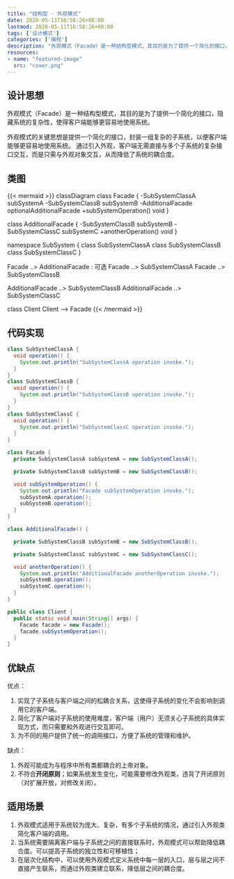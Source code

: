 ```yaml
---
title: "结构型 - 外观模式"
date: 2020-05-11T16:58:26+08:00
lastmod: 2020-05-11T16:58:26+08:00
tags: ['设计模式']
categories: ['编程']
description: "外观模式（Facade）是一种结构型模式，其目的是为了提供一个简化的接口，隐藏系统的复杂性，使得客户端能够更容易地使用系统。"
resources:
- name: "featured-image"
  src: "cover.png"
---
```

<!--more-->
## 设计思想
外观模式（Facade）是一种结构型模式，其目的是为了提供一个简化的接口，隐藏系统的复杂性，使得客户端能够更容易地使用系统。

外观模式的关键思想是提供一个简化的接口，封装一组复杂的子系统，以便客户端能够更容易地使用系统。
通过引入外观，客户端无需直接与多个子系统的复杂接口交互，而是只需与外观对象交互，从而降低了系统的耦合度。

## 类图
{{< mermaid >}}
classDiagram
  class Facade {
    -SubSystemClassA subSystemA
    -SubSystemClassB subSystemB
    -AdditionalFacade optionalAdditionalFacade
    +subSystemOperation() void
  }

  class AdditionalFacade {
    -SubSystemClassB subSystemB
    -SubSystemClassC subSystemC
    +anotherOperation() void
  }

  namespace SubSystem {
    class SubSystemClassA
    class SubSystemClassB
    class SubSystemClassC
  }

  Facade ..> AdditionalFacade : 可选
  Facade ..> SubSystemClassA
  Facade ..> SubSystemClassB

  AdditionalFacade ..> SubSystemClassB
  AdditionalFacade ..> SubSystemClassC

  class Client
  Client --> Facade
{{< /mermaid >}}

## 代码实现
```java
class SubSystemClassA {
  void operation() {
    System.out.println("SubSystemClassA operation invoke.");
  }
}
class SubSystemClassB {
  void operation() {
    System.out.println("SubSystemClassB operation invoke.");
  }
}
class SubSystemClassC {
  void operation() {
    System.out.println("SubSystemClassC operation invoke.");
  }
}

class Facade {
  private SubSystemClassA subSystemA = new SubSystemClassA();

  private SubSystemClassB subSystemB = new SubSystemClassB();

  void subSystemOperation() {
    System.out.println("Facade subSystemOperation invoke.");
    subSystemA.operation();
    subSystemB.operation();
  }
}

class AdditionalFacade() {

  private SubSystemClassB subSystemB = new SubSystemClassB();

  private SubSystemClassC subSystemC = new SubSystemClassC();

  void anotherOperation() {
    System.out.println("AdditionalFacade anotherOperation invoke.");
    subSystemB.operation();
    subSystemC.operation();
  }
}

public class Client {
  public static void main(String[] args) {
    Facade facade = new Facade();
    facade.subSystemOperation();
  }
}
```

## 优缺点
优点：
1. 实现了子系统与客户端之间的松耦合关系，这使得子系统的变化不会影响到调用它的客户端。
2. 简化了客户端对子系统的使用难度，客户端（用户）无须关心子系统的具体实现方式，而只需要和外观进行交互即可。
3. 为不同的用户提供了统一的调用接口，方便了系统的管理和维护。

缺点：
1. 外观可能成为与程序中所有类都耦合的上帝对象。
2. 不符合**开闭原则**；如果系统发生变化，可能需要修改外观类，违背了开闭原则（对扩展开放，对修改关闭）。

## 适用场景
1. 外观模式适用于系统较为庞大、复杂，有多个子系统的情况，通过引入外观类简化客户端的调用。
2. 当系统需要隔离客户端与子系统之间的直接联系时，外观模式可以帮助降低耦合度。可以提高子系统的独立性和可移植性；
3. 在层次化结构中，可以使用外观模式定义系统中每一层的入口，层与层之间不直接产生联系，而通过外观类建立联系，降低层之间的耦合度。